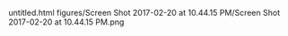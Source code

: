 untitled.html
figures/Screen Shot 2017-02-20 at 10.44.15 PM/Screen Shot 2017-02-20 at 10.44.15 PM.png
